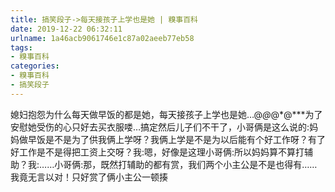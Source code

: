 ```yaml
---
title: 搞笑段子->每天接孩子上学也是她 | 糗事百科
date: 2019-12-22 06:32:11
urlname: 1a46acb9061746e1c87a02aeeb77eb58
tags: 
- 糗事百科
categories:
- 糗事百科
- 搞笑段子
---
```

媳妇抱怨为什么每天做早饭的都是她，每天接孩子上学也是她…@*@*@*@***为了安慰她受伤的心只好去买衣服喽…搞定然后儿子们不干了，小哥俩是这么说的:妈妈做早饭是不是为了供我俩上学呀？我俩上学是不是为以后能有个好工作呀？有了好工作是不是得把工资上交呀？我:嗯，好像是这理小哥俩:所以妈妈算不算打辅助？我:……小哥俩:那，既然打辅助的都有赏，我们两个小主公是不是也得有……我竟无言以对！只好赏了俩小主公一顿揍


